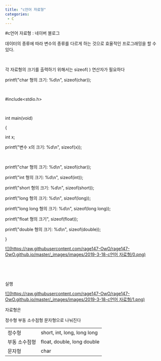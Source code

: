 ```yaml
---
title: "c언어 자료형"
categories:
 - C
---
```

#c언어 자료형 : 네이버 블로그







데이터의 종류에 따라 변수의 종류를 다르게 하는 것으로 효율적인 프로그래밍을 할 수 있다.

​

각 자료형의 크기를 출력하기 위해서는 sizeof( ) 연산자가 필요하다

printf("char 형의 크기: %d\n", sizeof(char));

​

#include<stdio.h>

​

int main(void)

{

int x;

printf("변수 x의 크기: %d\n", sizeof(x)); 

​

printf("char 형의 크기: %d\n", sizeof(char));

printf("int 형의 크기: %d\n", sizeof(int));

printf("short 형의 크기: %d\n", sizeof(short));

printf("long 형의 크기: %d\n", sizeof(long));

printf("long long 형의 크기: %d\n", sizeof(long long));

printf("float 형의 크기", sizeof(float));

printf("double 형의 크기: %d\n", sizeof(double));

}




 


[![](https://raw.githubusercontent.com/rage147-OwO/rage147-OwO.github.io/master/_images/images/2019-3-18-c언어 자료형/0.png)](#) 

 


​

​

실행




 


[![](https://raw.githubusercontent.com/rage147-OwO/rage147-OwO.github.io/master/_images/images/2019-3-18-c언어 자료형/1.png)](#) 

 


 자료형은 

정수형 부동 소수점형 문자형으로 나눠진다




 





|  |  |
| --- | --- |
| 정수형 | short, int, long, long long |
| 부동 소수점형 | float, double, long double |
| 문자형 | char |






 

